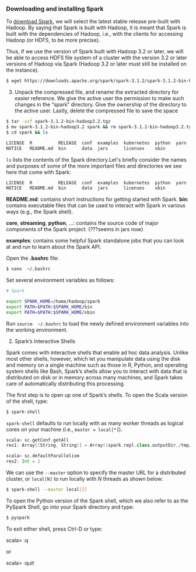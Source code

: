 


### Downloading and installing Spark




To [download Spark](https://spark.apache.org/downloads.html), we will select the latest stable release pre-built with Hadoop. By saying that Spark is built with Hadoop, it is meant that Spark is built with the dependencies of Hadoop, i.e., with the clients for accessing Hadoop (or HDFS, to be more precise).

Thus, if we use the version of Spark built with Hadoop 3.2 or later, we will be able to access HDFS file system of a cluster with the version 3.2 or later versions of Hadoop via Spark (Hadoop 3.2 or later must still be installed on the instance).

```bash
$ wget https://downloads.apache.org/spark/spark-3.1.2/spark-3.1.2-bin-hadoop3.2.tgz
```

3.	Unpack the compressed file, and rename the extracted directory for easier reference. We give the active user the permission to make such changes in the “spark” directory. Give the ownership of the directory to the active user. Lastly, delete the compressed file to save the space

```bash
$ tar -xzf spark-3.1.2-bin-hadoop3.2.tgz
$ mv spark-3.1.2-bin-hadoop3.2 spark && rm spark-3.1.2-bin-hadoop3.2.tgz
$ cd spark && ls
```

```bash
LICENSE  R          RELEASE  conf  examples  kubernetes  python  yarn
NOTICE   README.md  bin      data  jars      licenses    sbin
```

`ls` lists the contents of the Spark directory.Let's briefly consider the names and purposes of some of the more important files and directories we see here that come with Spark:

```bash
LICENSE  R          RELEASE  conf  examples  kubernetes  python  yarn
NOTICE   README.md  bin      data  jars      licenses    sbin
```


**README.md**: contains short instructions for getting started with Spark.
**bin**: contains executable files that can be used to interact with Spark in various ways (e.g., the Spark shell).

**core**, **streaming**, **python**, ...: contains the source code of major components of the Spark project. (???seems in jars now)


**examples**: contains some helpful Spark standalone jobs that you can look at and run to learn about the Spark API.

Open the **.bashrc** file:

```bash
$ nano  ~/.bashrc
```


Set several environment variables as follows:

```bash
# Spark

export SPARK_HOME=/home/hadoop/spark
export PATH=$PATH:$SPARK_HOME/bin
export PATH=$PATH:$SPARK_HOME/sbin
```

Run `source  ~/.bashrc` to load the newly defined environment variables into the working environment.




2. Spark’s Interactive Shells


Spark comes with interactive shells that enable ad hoc data analysis. Unlike most other shells, however, which let you manipulate data using the disk and memory on a single machine such as those in R, Python, and operating system shells like Bash, Spark’s shells allow you to interact with data that is distributed on disk or in memory across many machines, and Spark takes care of automatically distributing this processing.

The first step is to open up one of Spark’s shells. To open the Scala version of the shell, type:

```bash
$ spark-shell
```

`spark-shell` defaults to run locally with as many worker threads as logical cores on your machine (i.e., `master = local[*]`).

```Scala
scala> sc.getConf.getAll
res1: Array[(String, String)] = Array((spark.repl.class.outputDir,/tmp/spark-6c5b79a0-5460-40b8-a67f-856bd1743468/repl-9f2c4d88-f97a-495a-ba38-8d35f59278d4), (spark.driver.host,ip-172-31-30-164.ec2.internal), (spark.home,/home/hadoop/spark), (spark.executor.id,driver), (spark.app.startTime,1623654216689), (spark.repl.class.uri,spark://ip-172-31-30-164.ec2.internal:43781/classes), (spark.app.name,Spark shell), (spark.sql.catalogImplementation,hive), (spark.app.id,local-1623654218362), (spark.jars,""), (spark.master,local[*]), (spark.submit.pyFiles,""), (spark.submit.deployMode,client), (spark.ui.showConsoleProgress,true), (spark.driver.port,43781))

scala> sc.defaultParallelism
res2: Int = 2
```

We can use the `--master` option to specify the master URL for a distributed cluster, or `local[N]` to run locally with $N$ threads as shown below:

```bash
$ spark-shell --master local[2]
```



To open the Python version of the Spark shell, which we also refer to as the PySpark Shell, go into your Spark directory and type:

```bash
$ pyspark
```

To exit either shell, press Ctrl-D or type:

scala> :q

or

scala> :quit
